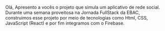 Olá, 
Apresento a vocês o projeto que simula um aplicativo de rede social. 
Durante uma semana proveitosa na Jornada FullStack da EBAC, 
construimos esse projeto por meio de tecnologias como Html, CSS, JavaScript (React) 
e por fim integramos com o Firebase. 


